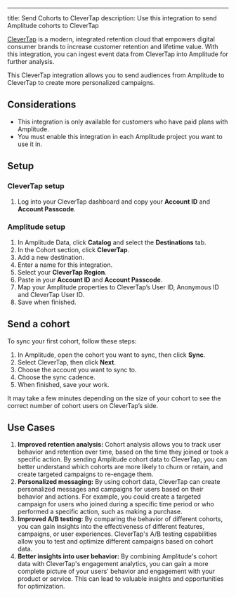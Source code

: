 ---
title: Send Cohorts to CleverTap
description: Use this integration to send Amplitude cohorts to CleverTap

[CleverTap](https://clevertap.com/index/) is a modern, integrated retention cloud that empowers digital consumer brands to increase customer retention and lifetime value. With this integration, you can ingest event data from CleverTap into Amplitude for further analysis.

This CleverTap integration allows you to send audiences from Amplitude to CleverTap to create more personalized campaigns.

## Considerations

- This integration is only available for customers who have paid plans with Amplitude.
- You must enable this integration in each Amplitude project you want to use it in.

## Setup

### CleverTap setup

1. Log into your CleverTap dashboard and copy your **Account ID** and **Account Passcode**.

### Amplitude setup

1. In Amplitude Data, click **Catalog** and select the **Destinations** tab.
2. In the Cohort section, click **CleverTap**.
3. Add a new destination.
4. Enter a name for this integration.
5. Select your **CleverTap Region**.
6. Paste in your **Account ID** and **Account Passcode**.
7. Map your Amplitude properties to CleverTap’s User ID, Anonymous ID and CleverTap User ID.
8. Save when finished.

## Send a cohort

To sync your first cohort, follow these steps:

1. In Amplitude, open the cohort you want to sync, then click **Sync**.
2. Select CleverTap, then click **Next**.
3. Choose the account you want to sync to.
4. Choose the sync cadence.
5. When finished, save your work.

It may take a few minutes depending on the size of your cohort to see the correct number of cohort users on CleverTap’s side.

## Use Cases

1. **Improved retention analysis:** Cohort analysis allows you to track user behavior and retention over time, based on the time they joined or took a specific action. By sending Amplitude cohort data to CleverTap, you can better understand which cohorts are more likely to churn or retain, and create targeted campaigns to re-engage them.
2. **Personalized messaging:** By using cohort data, CleverTap can create personalized messages and campaigns for users based on their behavior and actions. For example, you could create a targeted campaign for users who joined during a specific time period or who performed a specific action, such as making a purchase.
3. **Improved A/B testing:** By comparing the behavior of different cohorts, you can gain insights into the effectiveness of different features, campaigns, or user experiences. CleverTap's A/B testing capabilities allow you to test and optimize different campaigns based on cohort data.
4. **Better insights into user behavior:** By combining Amplitude's cohort data with CleverTap's engagement analytics, you can gain a more complete picture of your users' behavior and engagement with your product or service. This can lead to valuable insights and opportunities for optimization.

